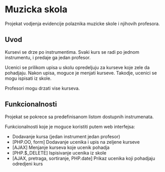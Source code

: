 # Muzicka skola

Projekat vodjenja evidencije polaznika muzicke skole i njihovih profesora.

## Uvod

Kursevi se drze po instrumentima. Svaki kurs se radi po jednom instrumentu, i predaje ga jedan profesor.

Ucenici se prilikom upisa u skolu opredeljuju za kurseve koje zele da pohadjaju. Nakon upisa, moguce je menjati kurseve. Takodje, ucenici se mogu ispisati iz skole.

Profesori mogu drzati vise kurseva.

## Funkcionalnosti

Projekat se pokrece sa predefinisanom listom dostupnih instrumenata.

Funkcionalnosti koje je moguce koristiti putem web interfejsa:
* Dodavanje kursa (jedan instrument jedan profesor)
* [PHP.OO, form] Dodavanje ucenika i upis na zeljene kurseve
* [AJAX] Menjanje kurseva koje ucenik pohadja
* [PHP.$_DELETE] Ispisivanje ucenika iz skole
* [AJAX, pretraga, sortiranje, PHP.date] Prikaz ucenika koji pohadjaju odredjeni kurs